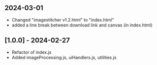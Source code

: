 ## 2024-03-01

- Changed "imagestitcher v1.2.html" to "index.html"
- added a line break between download link and canvas (in index.html)

## [1.0.0] - 2024-02-27

- Refactor of index.js
- Added imageProcessing.js, uiHandlers.js, utilities.js